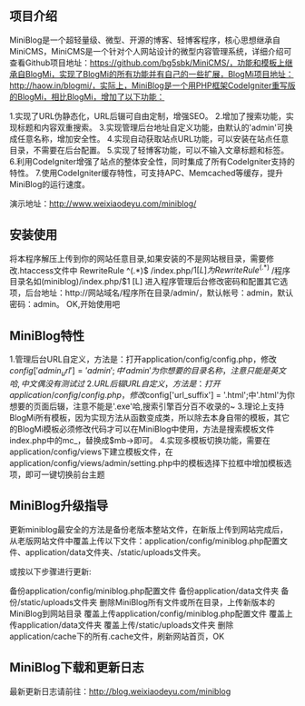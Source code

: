 项目介绍
-----------

MiniBlog是一个超轻量级、微型、开源的博客、轻博客程序，核心思想继承自MiniCMS，MiniCMS是一个针对个人网站设计的微型内容管理系统，详细介绍可查看Github项目地址：https://github.com/bg5sbk/MiniCMS/，功能和模板上继承自BlogMi，实现了BlogMi的所有功能并有自己的一些扩展，BlogMi项目地址：http://haow.in/blogmi/，实际上，MiniBlog是一个用PHP框架CodeIgniter重写版的BlogMi，相比BlogMi，增加了以下功能：

1.实现了URL伪静态化，URL后辍可自由定制，增强SEO。
2.增加了搜索功能，实现标题和内容双重搜索。
3.实现管理后台地址自定义功能，由默认的'admin'可换成任意名称，增加安全性。
4.实现自动获取站点URL功能，可以安装在站点任意目录，不需要在后台配置。
5.实现了轻博客功能，可以不输入文章标题和标签。
6.利用CodeIgniter增强了站点的整体安全性，同时集成了所有CodeIgniter支持的特性。
7.使用CodeIgniter缓存特性，可支持APC、Memcached等缓存，提升MiniBlog的运行速度。

演示地址：http://www.weixiaodeyu.com/miniblog/

安装使用
-----------

将本程序解压上传到你的网站任意目录,如果安装的不是网站根目录，需要修改.htaccess文件中 RewriteRule ^(.*)$ /index.php/$1 [L] 为 RewriteRule ^(.*)$ /程序目录名如(miniblog)/index.php/$1 [L]
进入程序管理后台修改密码和配置其它选项，后台地址：http://网站域名/程序所在目录/admin/，默认帐号：admin，默认密码：admin。
OK,开始使用吧

MiniBlog特性
------------------

1.管理后台URL自定义，方法是：打开application/config/config.php，修改$config['admin_url']='admin';中'admin'为你想要的目录名称，注意只能是英文哈,中文偶没有测试过~
2.URL后辍URL自定义，方法是：打开application/config/config.php，修改$config['url_suffix'] = '.html';中'.html'为你想要的页面后辍，注意不能是'.exe'哈,搜索引擎百分百不收录的~
3.理论上支持BlogMi所有模板，因为实现方法从函数变成类，所以除去本身自带的模板，其它的BlogMi模板必须修改代码才可以在MiniBlog中使用，方法是搜索模板文件index.php中的mc_，替换成$mb->即可。
4.实现多模板切换功能，需要在application/config/views下建立模板文件，在application/config/views/admin/setting.php中的模板选择下拉框中增加模板选项，即可一键切换前台主题

MiniBlog升级指导
---------------------------

更新miniblog最安全的方法是备份老版本整站文件，在新版上传到网站完成后，从老版网站文件中覆盖上传以下文件：application/config/miniblog.php配置文件、application/data文件夹、/static/uploads文件夹。

或按以下步骤进行更新:

备份application/config/miniblog.php配置文件
备份application/data文件夹
备份/static/uploads文件夹
删除MiniBlog所有文件或所在目录，上传新版本的MiniBlog到网站目录
覆盖上传application/config/miniblog.php配置文件
覆盖上传application/data文件夹
覆盖上传/static/uploads文件夹
删除application/cache下的所有.cache文件，刷新网站首页，OK

MiniBlog下载和更新日志
---------------------------------

最新更新日志请前往：http://blog.weixiaodeyu.com/miniblog
